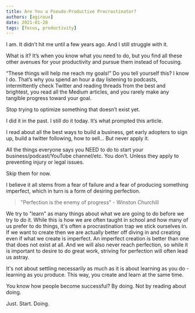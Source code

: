 ```yaml
---
title: Are You a Pseudo-Productive Procrastinator?
authors: [agiroux]
date: 2021-01-28
tags: [focus, productivity]
---
```


I am. It didn’t hit me until a few years ago. And I still struggle with it.

What is it? It’s when you know what you need to do, but you find all these other avenues for your productivity and pursue them instead of focusing.

“These things will help me reach my goals!” Do you tell yourself this? I know I do. That’s why you spend an hour a day listening to podcasts, intermittently check Twitter and reading threads from the best and brightest, you read all the Medium articles, and you rarely make any tangible progress toward your goal.

Stop trying to optimize something that doesn’t exist yet.

I did it in the past. I still do it today. It’s what prompted this article.

I read about all the best ways to build a business, get early adopters to sign up, build a twitter following, how to sell… But never apply it.

All the things everyone says you NEED to do to start your business/podcast/YouTube channel/etc. You don’t. Unless they apply to preventing injury or legal issues.

Skip them for now.

I believe it all stems from a fear of failure and a fear of producing something imperfect, which in turn is a form of desiring perfection.

> "Perfection is the enemy of progress" - Winston Churchill

We try to "learn" as many things about what we are going to do before we try to do it. While this is how we are often taught in school and how many of us prefer to do things, it's often a procrastination trap we stick ourselves in. If we want to create then we are actually better off diving in and creating even if what we create is imperfect. An imperfect creation is better than one that does not exist at all. And we will also never reach perfection, so while it is important to desire to do great work, striving for perfection will often lead us astray.

It's not about settling necessarily as much as it is about learning as you do - learning as you produce. This way, you create and learn at the same time.

You know how people become successful? By doing. Not by reading about doing.

Just. Start. Doing.